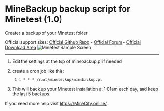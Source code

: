# MineBackup backup script for Minetest (1.0)
Creates a backup of your Minetest folder

Official support sites: [Official Github Repo](https://github.com/fstltna/MineBackup) - [Official Forum](https://minecity.online/index.php/forum/backup-script)  - [Official Download Area](https://minecity.online/index.php/downloads/category/5-server-tools)
![Minetest Sample Screen](https://MineCity.online/minetest_demo.png) 

---

1. Edit the settings at the top of minebackup.pl if needed
2. create a cron job like this:

        1 1 * * * /root/minebackup/minebackup.pl
3. This will back up your Minetest installation at 1:01am each day, and keep the last 5 backups.

If you need more help visit https://MineCity.online/

